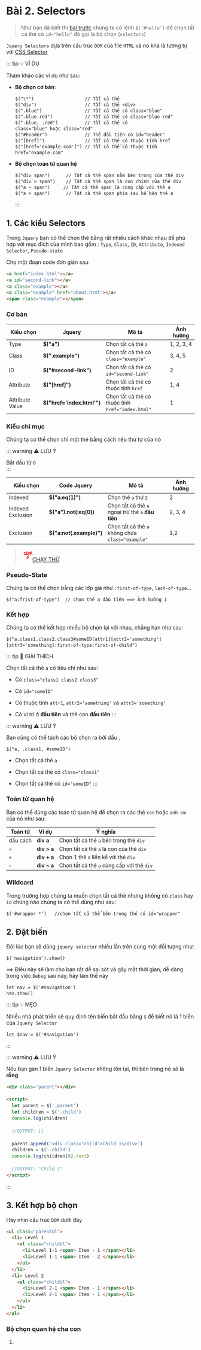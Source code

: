 # Bài 2. Selectors

> Như bạn đã biết thì [bài trước](/devbook/jquery/1.md) chúng ta có lệnh `$('#hello')` để chọn tất cả thẻ có `id="hello"` đó gọi là bộ chọn (`selectors`)

`Jquery Selectors` dựa trên cấu trúc `DOM` của file `HTML` và nó khá là tương tự với [CSS Selector](https://www.w3schools.com/cssref/css_selectors.asp)

::: tip 💡 VÍ DỤ

Tham khảo các ví dụ như sau:

- **Bộ chọn cơ bản**:
  
  ```js:no-line-numbers
  $("\*")                   // Tất cả thẻ
  $("div")                  // Tất cả thẻ <div>
  $(".blue")                // Tất cả thẻ có class="blue"
  $(".blue.red")            // Tất cả thẻ có class="blue red"
  $(".blue, .red")          // Tất cả thẻ có class="blue" hoặc class="red"
  $("#header")              // Thẻ đầu tiên có id="header"
  $("[href]")               // Tất cả thẻ có thuộc tính href
  $("[href='example.com']") // Tất cả thể có thuộc tính href="example.com"
  ```

- **Bộ chọn toán tử quan hệ**
  
  ```js:no-line-numbers
  $("div span")      // Tất cả thẻ span nằm bên trong của thẻ div
  $("div > span")    // Tất cả thẻ span là con chính của thẻ div
  $("a ~ span")     // Tất cả thẻ span là cùng cấp với thẻ a
  $("a + span")      // Tất cả thẻ span phía sau kế bên thẻ a
  ```
  
  :::

## 1. Các kiểu Selectors

Trong `Jquery` bạn có thể chọn thẻ bằng rất nhiều cách khác nhau để phù hợp với mục đích của mình bao gồm : `Type`, `Class`, `ID`, `Attribute`, `Indexed Selector`, `Pseudo-state`

Chọ một đoạn code đơn giản sau:

```html
<a href="index.html"></a>
<a id="second-link"></a>
<a class="example"></a>
<a class="example" href="about.html"></a>
<span class="example"></span>
```

### Cơ bản

| Kiểu chọn       | Jquery                      | Mô tả                                                | Ảnh hưởng  |
| --------------- | --------------------------- | ---------------------------------------------------- | ---------- |
| Type            | **\$("a")**                 | Chọn tất cả thẻ `a`                                  | 1, 2, 3, 4 |
| Class           | **\$(".example")**          | Chọn tất cả thẻ có<br>`class="example"`              | 3, 4, 5    |
| ID              | **\$("#second-link")**      | Chọn tất cả thẻ có<br>`id="second-link"`             | 2          |
| Attribute       | **\$("[href]")**            | Chọn tất cả thẻ có<br>thuộc tính `href`              | 1, 4       |
| Attribute Value | **\$("href='index.html'")** | Chọn tất cả thẻ có<br>thuộc tính `href="index.html"` | 1          |


### Kiểu chỉ mục

Chúng ta có thể chọn chỉ một thẻ bằng cách nêu thứ tự của nó 

::: warning ⚠️ LƯU Ý

Bắt đầu từ `0`   
:::

| Kiểu chọn         | Code Jquery                 | Mô tả                                                 | Ảnh hưởng     |
| ----------------- | --------------------------- | ----------------------------------------------------- | ------- |
| Indexed           | **\$("a:eq(1)")**           | Chọn thẻ `a` thứ `2`                                  | 2       |
| Indexed Exclusion | **\$("a").not(:eq(0))**     | Chọn tất cả thẻ `a`<br>ngoại trừ thẻ `a` **đầu tiên** | 2, 3, 4 |
| Exclusion         | **\$("a:not(.example)")**   | Chọn tất cả thẻ `a`<br>không chứa `class="example"`   | 1,2     |



> <img src="https://raw.githubusercontent.com/Zenfection/Image/master/2021/08/02-22-18-48-tenor.gif" width="30">[CHẠY THỬ](https://replit.com/@Zenfection/jqueryexample3#index.html)

### Pseudo-State

Chúng ta có thể chọn bằng các lớp giả như `:first-of-type`, `last-of-type`...

```js:no-line-numbers
$("a:frist-of-type")  // chọn thẻ a đầu tiên ==> Ảnh hưởng 1
```

### Kết hợp 

Chúng ta có thể kết hợp nhiều bộ chọn lại với nhau, chẳng hạn như sau:

```js:no-line-numbers
$("a.class1.class2.class3#someID[attr1][attr2='something'][attr3='something]:first-of-type:first-of-child")
```

::: tip 🤔 GIẢI THÍCH

Chọn tất cả thẻ `a` có tiêu chí như sau:

- Có `class="class1 class2 class3"`

- Có `id="someID"`

- Có thuộc tính `attr1`, `attr2='something'` và `attr3='something'`

- Có vị trí ở **đầu tiên** và thẻ con **đầu tiên**
:::

::: warning ⚠️ LƯU Ý

Bạn cũng có thể tách các bộ chọn ra bởi dấu `,`

```js:no-line-numbers
$("a, .class1, #someID")
```

- Chọn tất cả thẻ `a`

- Chọn tất cả thẻ có `class="class1"`

- Chọn tất cả thẻ có `id="someID"`
:::

### Toán tử quan hệ

Bạn có thể dùng các toán tử quan hệ để chọn ra các thẻ `con` hoặc `anh em` của nó như sau:

| Toán tử  | Ví dụ        | Ý nghĩa                                    |
| -------- | ------------ | ------------------------------------------ |
| dấu cách | **div a**    | Chọn tất cả thẻ `a` bên trong thẻ `div`    |
| `>`      | **div > a**  | Chọn tất cả thẻ `a` là con của thẻ `div`   |
| `+`      | **div + a**  | Chọn 1 thẻ `a` liền kề với thẻ `div`       |
| `~`      | **div \~ a** | Chọn tất cả thẻ `a` cùng cấp với thẻ `div` |

### Wildcard

Trong trường hợp chúng ta muốn chọn tất cả thẻ nhưng không có `class` hay `id` chúng nào chúng ta có thể dùng như sau:

```js:no-line-numbers
$('#wrapper *')   //chọn tất cả thể bên trong thẻ có id="wrapper"
```

## 2. Đặt biến 

Đôi lúc bạn sẽ dùng `jquery selector` nhiều lần trên cùng một đối tượng như: 

```js:no-line-numbers
$('navigation').show()
```

==> Điều này sẽ làm cho bạn rất dễ sai sót và gây mất thời gian, dễ dàng trong việc `Debug` sau này, hãy làm thế này

```js:no-line-numbers
let nav = $('#navigation')
nav.show()
```

::: tip 💡 MẸO

Nhiều nhà phát triển sẽ quy định tên biến bắt đầu bằng `$` để biết nó là 1 biến của `Jquery Selector`

```js:no-line-numbers
let $nav = $('#navigation')
```
:::

::: warning ⚠️ LƯU Ý

Nếu bạn gán 1 biến `Jquery Selector` không tồn tại, thì bên trong nó sẽ là **rỗng**

```html
<div class="parent"></div>

<script>
  let parent = $('.parent')
  let children = $('.child')
  console.log(children)

  //OUTPUT: []

  parent.append('<div class="child">Child 1</div>')
  children = $('.child')
  console.log(children[0].text)

  //OUTPUT: "Child 1"
</script>
```
:::

## 3. Kết hợp bộ chọn

Hãy nhìn cấu trúc `DOM` dưới đây

```html
<ul class="parentUl">
  <li> Level 1
    <ul class="childUl">
      <li>Level 1-1 <span> Item - 1 </span></li>
      <li>Level 1-1 <span> Item - 2 </span></li>
    </ul>
  </li>
  <li> Level 2
    <ul class="childUl">
      <li>Level 2-1 <span> Item - 1 </span></li>
      <li>Level 2-1 <span> Item - 1 </span></li>
    </ul>
  </li>
</ul>
```

### Bộ chọn quan hệ cha con

1. 
